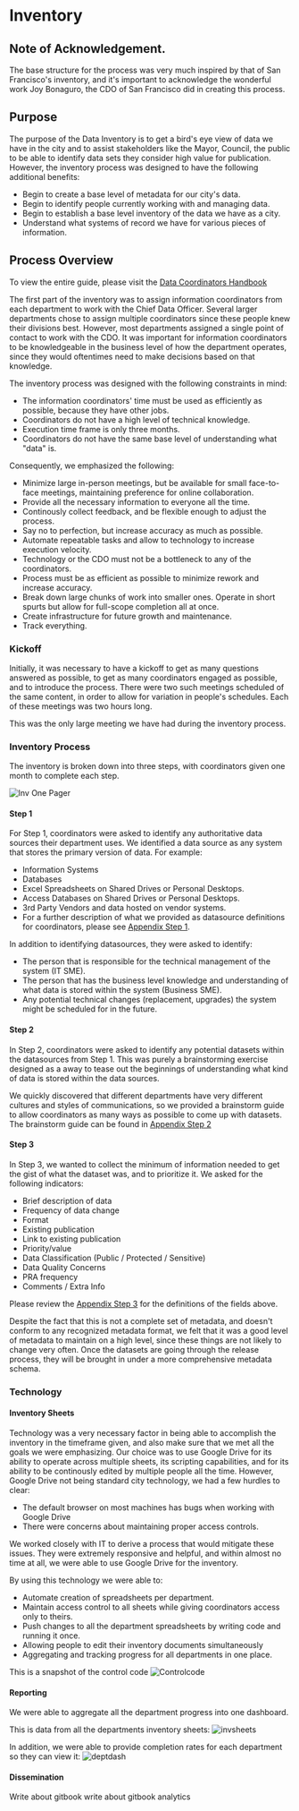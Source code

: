 # Inventory 

## Note of Acknowledgement.
The base structure for the process was very much inspired by that of San Francisco's inventory, and it's important to acknowledge the wonderful work Joy Bonaguro, the CDO of San Francisco did in creating this process. 

## Purpose
The purpose of the Data Inventory is to get a bird's eye view of data we have in the city and to assist stakeholders like the Mayor, Council, the public to be able to identify data sets they consider high value for publication. However, the inventory process was designed to have the following additional benefits:

* Begin to create a base level of metadata for our city's data.
* Begin to identify people currently working with and managing data.
* Begin to establish a base level inventory of the data we have as a city.
* Understand what systems of record we have for various pieces of information.


## Process Overview

To view the entire guide, please visit the [Data Coordinators Handbook](http://sddc.herokuapp.com/)

The first part of the inventory was to assign information coordinators from each department to work with the Chief Data Officer.  Several larger departments chose to assign multiple coordinators since these people knew their divisions best.  However, most departments assigned a single point of contact to work with the CDO.  It was important for information coordinators to be knowledgeable in the business level of how the department operates, since they would oftentimes need to make decisions based on that knowledge.

The inventory process was designed with the following constraints in mind:

* The information coordinators' time must be used as efficiently as possible, because they have other jobs.
* Coordinators do not have a high level of technical knowledge.
* Execution time frame is only three months.
* Coordinators do not have the same base level of understanding what "data" is.

Consequently, we emphasized the following:

* Minimize large in-person meetings, but be available for small face-to-face meetings, maintaining preference for online collaboration.
* Provide all the necessary information to everyone all the time. 
* Continously collect feedback, and be flexible enough to adjust the process.
* Say no to perfection, but increase accuracy as much as possible.
* Automate repeatable tasks and allow to technology to increase execution velocity.
* Technology or the CDO must not be a bottleneck to any of the coordinators.
* Process must be as efficient as possible to minimize rework and increase accuracy.
* Break down large chunks of work into smaller ones.  Operate in short spurts but allow for full-scope completion all at once.
* Create infrastructure for future growth and maintenance.
* Track everything.

### Kickoff
Initially, it was necessary to have a kickoff to get as many questions answered as possible, to get as many coordinators engaged as possible, and to introduce the process.  There were two such meetings scheduled of the same content, in order to allow for variation in people's schedules.  Each of these meetings was two hours long. 

This was the only large meeting we have had during the inventory process.

### Inventory Process
The inventory is broken down into three steps, with coordinators given one month to complete each step.  

![Inv One Pager](http://take.ms/lv7da)

#### Step 1
For Step 1, coordinators were asked to identify any authoritative data sources their department uses.  We identified a data source as any system that stores the primary version of data.  For example:

* Information Systems
* Databases
* Excel Spreadsheets on Shared Drives or Personal Desktops.
* Access Databases on Shared Drives or Personal Desktops.
* 3rd Party Vendors and data hosted on vendor systems.
* For a further description of what we provided as datasource definitions for coordinators, please see [Appendix Step 1]("../appendix/datasources.md").

In addition to identifying datasources, they were asked to identify:

* The person that is responsible for the technical management of the system (IT SME).
* The person that has the business level knowledge and understanding of what data is stored within the system (Business SME).
* Any potential technical changes (replacement, upgrades) the system might be scheduled for in the future.

#### Step 2
In Step 2, coordinators were asked to identify any potential datasets within the datasources from Step 1.  This was purely a brainstorming exercise designed as a away to tease out the beginnings of understanding what kind of data is stored within the data sources.  

We quickly discovered that different departments have very different cultures and styles of communications, so we provided a brainstorm guide to allow coordinators as many ways as possible to come up with datasets.  The brainstorm guide can be found in [Appendix Step 2]("../appendix/brainstorm_guide.md")

#### Step 3
In Step 3, we wanted to collect the minimum of information needed to get the gist of what the dataset was, and to prioritize it.  We asked for the following indicators:
* Brief description of data   
* Frequency of data change    
* Format  
* Existing publication    
* Link to existing publication    
* Priority/value  
* Data Classification (Public / Protected / Sensitive) 
* Data Quality Concerns   
* PRA frequency   
* Comments / Extra Info

Please review the [Appendix Step 3]("../appendix/definitions.md") for the definitions of the fields above.

Despite the fact that this is not a complete set of metadata, and doesn't conform to any recognized metadata format, we felt that it was a good level of metadata to maintain on a high level, since these things are not likely to change very often.  Once the datasets are going through the release process, they will be brought in under a more comprehensive metadata schema.  

### Technology
#### Inventory Sheets
Technology was a very necessary factor in being able to accomplish the inventory in the timeframe given, and also make sure that we met all the goals we were emphasizing.  Our choice was to use Google Drive for its ability to operate across multiple sheets, its scripting capabilities, and for its ability to be continously edited by multiple people all the time.  However, Google Drive not being standard city technology, we had a few hurdles to clear:

* The default browser on most machines has bugs when working with Google Drive
* There were concerns about maintaining proper access controls.  

We worked closely with IT to derive a process that would mitigate these issues.  They were extremely responsive and helpful, and within almost no time at all, we were able to use Google Drive for the inventory.  

By using this technology we were able to:
* Automate creation of spreadsheets per department.
* Maintain access control to all sheets while giving coordinators access only to theirs.
* Push changes to all the department spreadsheets by writing code and running it once.  
* Allowing people to edit their inventory documents simultaneously
* Aggregating and tracking progress for all departments in one place.

This is a snapshot of the control code
![Controlcode](http://take.ms/Iq918)

#### Reporting
We were able to aggregate all the department progress into one dashboard.

This is data from all the departments inventory sheets:
![invsheets](http://take.ms/Ec2Lp)

In addition, we were able to provide completion rates for each department so they can view it:
![deptdash](http://take.ms/fxSR6)

#### Dissemination
Write about gitbook
write about gitbook analytics




